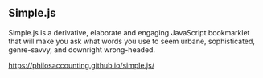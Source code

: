 ## Simple.js

Simple.js is a derivative, elaborate and engaging JavaScript bookmarklet that will make you ask what words you use to seem urbane, sophisticated, genre-savvy, and downright wrong-headed.

https://philosaccounting.github.io/simple.js/
